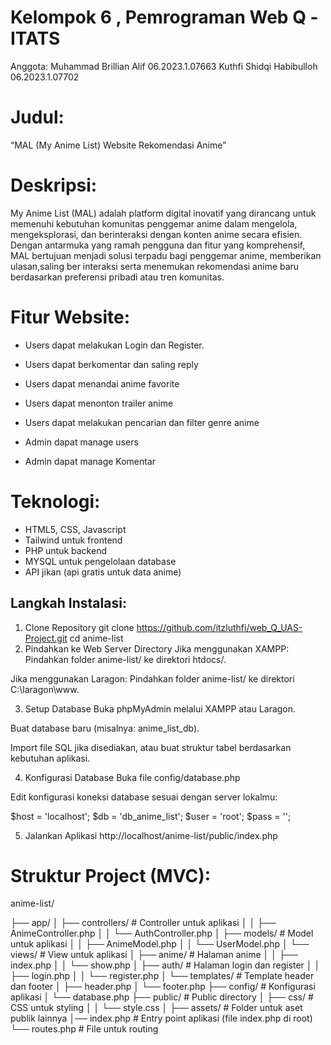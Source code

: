 # Kelompok 6 , Pemrograman Web Q -ITATS

Anggota:
Muhammad Brillian Alif 06.2023.1.07663
Kuthfi Shidqi Habibulloh 06.2023.1.07702

# Judul:

“MAL (My Anime List) Website Rekomendasi Anime”

# Deskripsi:

My Anime List (MAL) adalah platform digital inovatif yang dirancang untuk memenuhi kebutuhan komunitas penggemar anime dalam mengelola, mengeksplorasi, dan berinteraksi dengan konten anime secara efisien. Dengan antarmuka yang ramah pengguna dan fitur yang komprehensif, MAL bertujuan menjadi solusi terpadu bagi penggemar anime, memberikan ulasan,saling ber interaksi serta menemukan rekomendasi anime baru berdasarkan preferensi pribadi atau tren komunitas.

# Fitur Website:

- Users dapat melakukan Login dan Register.
- Users dapat berkomentar dan saling reply
- Users dapat menandai anime favorite
- Users dapat menonton trailer anime
- Users dapat melakukan pencarian dan filter genre anime

- Admin dapat manage users
- Admin dapat manage Komentar

# Teknologi:

- HTML5, CSS, Javascript
- Tailwind untuk frontend
- PHP untuk backend
- MYSQL untuk pengelolaan database
- API jikan (api gratis untuk data anime)

## Langkah Instalasi:

1. Clone Repository
   git clone https://github.com/itzluthfi/web_Q_UAS-Project.git
   cd anime-list
2. Pindahkan ke Web Server Directory
   Jika menggunakan XAMPP:
   Pindahkan folder anime-list/ ke direktori htdocs/.

Jika menggunakan Laragon:
Pindahkan folder anime-list/ ke direktori C:\laragon\www\.

3. Setup Database
   Buka phpMyAdmin melalui XAMPP atau Laragon.

Buat database baru (misalnya: anime_list_db).

Import file SQL jika disediakan, atau buat struktur tabel berdasarkan kebutuhan aplikasi.

4. Konfigurasi Database
   Buka file config/database.php

Edit konfigurasi koneksi database sesuai dengan server lokalmu:

$host = 'localhost';
$db = 'db_anime_list';
$user = 'root';
$pass = '';

5. Jalankan Aplikasi
   http://localhost/anime-list/public/index.php

# Struktur Project (MVC):

anime-list/

├── app/
│ ├── controllers/ # Controller untuk aplikasi
│ │ ├── AnimeController.php
│ │ └── AuthController.php
│ ├── models/ # Model untuk aplikasi
│ │ ├── AnimeModel.php
│ │ └── UserModel.php
│ └── views/ # View untuk aplikasi
│ ├── anime/ # Halaman anime
│ │ ├── index.php
│ │ └── show.php
│ ├── auth/ # Halaman login dan register
│ │ ├── login.php
│ │ └── register.php
│ └── templates/ # Template header dan footer
│ ├── header.php
│ └── footer.php
├── config/ # Konfigurasi aplikasi
│ └── database.php
├── public/ # Public directory
│ ├── css/ # CSS untuk styling
│ │ └── style.css
│ ├── assets/ # Folder untuk aset publik lainnya
│── index.php # Entry point aplikasi (file index.php di root)
└── routes.php # File untuk routing
